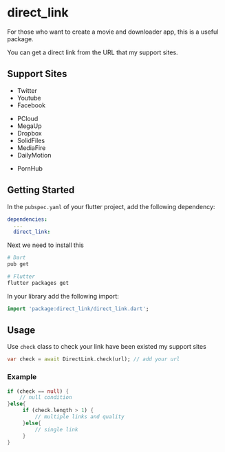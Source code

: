 # direct_link

For those who want to create a movie and downloader app, this is a useful package.

You can get a direct link from the URL that my support sites.

## Support Sites
- Twitter
- Youtube
- Facebook
* PCloud
* MegaUp
* Dropbox
* SolidFiles
* MediaFire
* DailyMotion
- PornHub

## Getting Started

In the `pubspec.yaml` of your flutter project, add the following dependency:

```yaml
dependencies:
  ...
  direct_link:
```

Next we need to install this

```sh
# Dart
pub get

# Flutter
flutter packages get
```

In your library add the following import:

```dart
import 'package:direct_link/direct_link.dart';
```

## Usage

Use `check` class to check your link have been existed my support sites

```dart
var check = await DirectLink.check(url); // add your url
```

### Example

```dart
if (check == null) {
    // null condition
}else{
     if (check.length > 1) {
         // multiple links and quality
     }else{
         // single link
     }
}

```